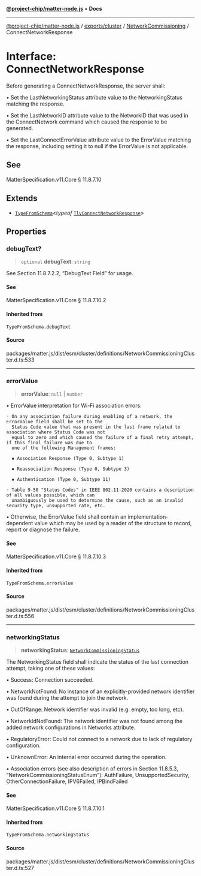 [**@project-chip/matter-node.js**](../../../../../README.md) • **Docs**

***

[@project-chip/matter-node.js](../../../../../modules.md) / [exports/cluster](../../../README.md) / [NetworkCommissioning](../README.md) / ConnectNetworkResponse

# Interface: ConnectNetworkResponse

Before generating a ConnectNetworkResponse, the server shall:

  • Set the LastNetworkingStatus attribute value to the NetworkingStatus matching the response.

  • Set the LastNetworkID attribute value to the NetworkID that was used in the ConnectNetwork command which
    caused the response to be generated.

  • Set the LastConnectErrorValue attribute value to the ErrorValue matching the response, including setting it
    to null if the ErrorValue is not applicable.

## See

MatterSpecification.v11.Core § 11.8.7.10

## Extends

- [`TypeFromSchema`](../../../../tlv/README.md#typefromschemas)\<*typeof* [`TlvConnectNetworkResponse`](../README.md#tlvconnectnetworkresponse)\>

## Properties

### debugText?

> `optional` **debugText**: `string`

See Section 11.8.7.2.2, “DebugText Field” for usage.

#### See

MatterSpecification.v11.Core § 11.8.7.10.2

#### Inherited from

`TypeFromSchema.debugText`

#### Source

packages/matter.js/dist/esm/cluster/definitions/NetworkCommissioningCluster.d.ts:533

***

### errorValue

> **errorValue**: `null` \| `number`

• ErrorValue interpretation for Wi-Fi association errors:

    ◦ On any association failure during enabling of a network, the ErrorValue field shall be set to the
      Status Code value that was present in the last frame related to association where Status Code was not
      equal to zero and which caused the failure of a final retry attempt, if this final failure was due to
      one of the following Management frames:

      ▪ Association Response (Type 0, Subtype 1)

      ▪ Reassociation Response (Type 0, Subtype 3)

      ▪ Authentication (Type 0, Subtype 11)

    ◦ Table 9-50 "Status Codes" in IEEE 802.11-2020 contains a description of all values possible, which can
      unambiguously be used to determine the cause, such as an invalid security type, unsupported rate, etc.

  • Otherwise, the ErrorValue field shall contain an implementation-dependent value which may be used by a
    reader of the structure to record, report or diagnose the failure.

#### See

MatterSpecification.v11.Core § 11.8.7.10.3

#### Inherited from

`TypeFromSchema.errorValue`

#### Source

packages/matter.js/dist/esm/cluster/definitions/NetworkCommissioningCluster.d.ts:556

***

### networkingStatus

> **networkingStatus**: [`NetworkCommissioningStatus`](../enumerations/NetworkCommissioningStatus.md)

The NetworkingStatus field shall indicate the status of the last connection attempt, taking one of these
values:

  • Success: Connection succeeded.

  • NetworkNotFound: No instance of an explicitly-provided network identifier was found during the attempt
    to join the network.

  • OutOfRange: Network identifier was invalid (e.g. empty, too long, etc).

  • NetworkIdNotFound: The network identifier was not found among the added network configurations in
    Networks attribute.

  • RegulatoryError: Could not connect to a network due to lack of regulatory configuration.

  • UnknownError: An internal error occurred during the operation.

  • Association errors (see also description of errors in Section 11.8.5.3,
    “NetworkCommissioningStatusEnum”): AuthFailure, UnsupportedSecurity, OtherConnectionFailure, IPV6Failed,
    IPBindFailed

#### See

MatterSpecification.v11.Core § 11.8.7.10.1

#### Inherited from

`TypeFromSchema.networkingStatus`

#### Source

packages/matter.js/dist/esm/cluster/definitions/NetworkCommissioningCluster.d.ts:527
